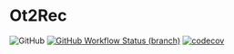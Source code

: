 # Ot2Rec

![GitHub](https://img.shields.io/github/license/rosalindfranklininstitute/Ot2Rec?kill_cache=1) [![GitHub Workflow Status (branch)](https://github.com/rosalindfranklininstitute/Ot2Rec/actions/workflows/ci.yml/badge.svg?branch=docs)](https://github.com/rosalindfranklininstitute/Ot2Rec/actions/workflows/ci.yml) [![codecov](https://codecov.io/gh/rosalindfranklininstitute/Ot2Rec/branch/docs/graph/badge.svg?token=uwLz2XD7ac)](https://codecov.io/gh/rosalindfranklininstitute/Ot2Rec)